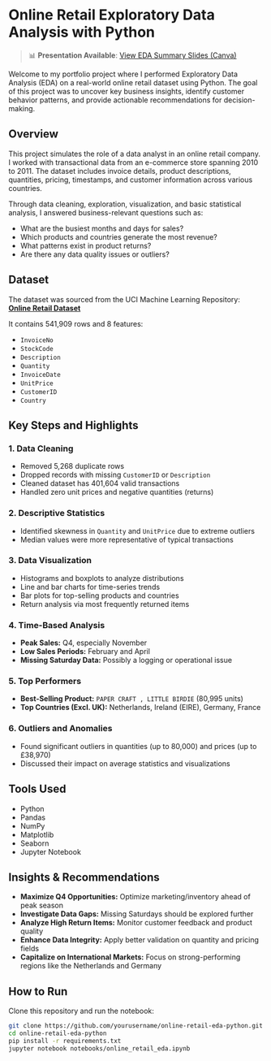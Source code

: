 # Online Retail Exploratory Data Analysis with Python

> 📊 **Presentation Available**: [View EDA Summary Slides (Canva)](https://www.canva.com/design/DAGlO5r_JU8/sIUWNNKbRfKGnFoJ_S-SyQ/edit?utm_content=DAGlO5r_JU8&utm_campaign=designshare&utm_medium=link2&utm_source=sharebutton)

Welcome to my portfolio project where I performed Exploratory Data Analysis (EDA) on a real-world online retail dataset using Python. The goal of this project was to uncover key business insights, identify customer behavior patterns, and provide actionable recommendations for decision-making.

## Overview

This project simulates the role of a data analyst in an online retail company. I worked with transactional data from an e-commerce store spanning 2010 to 2011. The dataset includes invoice details, product descriptions, quantities, pricing, timestamps, and customer information across various countries.

Through data cleaning, exploration, visualization, and basic statistical analysis, I answered business-relevant questions such as:

- What are the busiest months and days for sales?
- Which products and countries generate the most revenue?
- What patterns exist in product returns?
- Are there any data quality issues or outliers?

## Dataset

The dataset was sourced from the UCI Machine Learning Repository:  
**[Online Retail Dataset](https://archive.ics.uci.edu/ml/machine-learning-databases/00352/Online%20Retail.xlsx)**

It contains 541,909 rows and 8 features:
- `InvoiceNo`
- `StockCode`
- `Description`
- `Quantity`
- `InvoiceDate`
- `UnitPrice`
- `CustomerID`
- `Country`

## Key Steps and Highlights

### 1. Data Cleaning
- Removed 5,268 duplicate rows
- Dropped records with missing `CustomerID` or `Description`
- Cleaned dataset has 401,604 valid transactions
- Handled zero unit prices and negative quantities (returns)

### 2. Descriptive Statistics
- Identified skewness in `Quantity` and `UnitPrice` due to extreme outliers
- Median values were more representative of typical transactions

### 3. Data Visualization
- Histograms and boxplots to analyze distributions
- Line and bar charts for time-series trends
- Bar plots for top-selling products and countries
- Return analysis via most frequently returned items

### 4. Time-Based Analysis
- **Peak Sales:** Q4, especially November
- **Low Sales Periods:** February and April
- **Missing Saturday Data:** Possibly a logging or operational issue

### 5. Top Performers
- **Best-Selling Product:** `PAPER CRAFT , LITTLE BIRDIE` (80,995 units)
- **Top Countries (Excl. UK):** Netherlands, Ireland (EIRE), Germany, France

### 6. Outliers and Anomalies
- Found significant outliers in quantities (up to 80,000) and prices (up to £38,970)
- Discussed their impact on average statistics and visualizations

## Tools Used

- Python
- Pandas
- NumPy
- Matplotlib
- Seaborn
- Jupyter Notebook

## Insights & Recommendations

- **Maximize Q4 Opportunities:** Optimize marketing/inventory ahead of peak season
- **Investigate Data Gaps:** Missing Saturdays should be explored further
- **Analyze High Return Items:** Monitor customer feedback and product quality
- **Enhance Data Integrity:** Apply better validation on quantity and pricing fields
- **Capitalize on International Markets:** Focus on strong-performing regions like the Netherlands and Germany

## How to Run

Clone this repository and run the notebook:

```bash
git clone https://github.com/yourusername/online-retail-eda-python.git
cd online-retail-eda-python
pip install -r requirements.txt
jupyter notebook notebooks/online_retail_eda.ipynb
